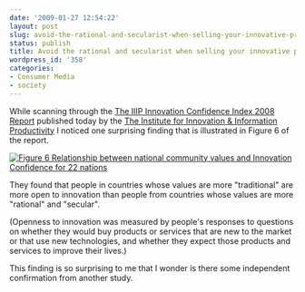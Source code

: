 ```yaml
---
date: '2009-01-27 12:54:22'
layout: post
slug: avoid-the-rational-and-secularist-when-selling-your-innovative-product-or-service
status: publish
title: Avoid the rational and secularist when selling your innovative product or service?
wordpress_id: '358'
categories:
- Consumer Media
- society
---
```


While scanning through the [The IIIP Innovation Confidence Index 2008 Report](http://www.iii-p.org/research/IIIP-Innovation-Confidence-Index-2008.pdf) published today by the [The Institute for Innovation & Information Productivity](http://www.iii-p.org/) I noticed one surprising finding that is illustrated in Figure 6 of the report.

[![Figure 6 Relationship between national community values and Innovation Confidence for 22 nations](http://www.eamonn.org/blog/wp-content/uploads/2009/01/iiip08-fig61.png)](http://www.eamonn.org/blog/wp-content/uploads/2009/01/iiip08-fig61.png)

They found that people in countries whose values are more "traditional" are more open to innovation than people from countries whose values are more "rational" and "secular".  

(Openness to innovation was measured by people's responses to questions on whether they would buy products or services that are new to the market or that use new technologies, and whether they expect those products and services to improve their lives.)

This finding is so surprising to me that I wonder is there some independent confirmation from another study. 





